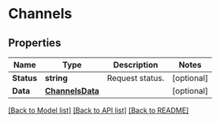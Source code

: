 # Channels

## Properties

Name | Type | Description | Notes
------------ | ------------- | ------------- | -------------
**Status** | **string** | Request status. | [optional] 
**Data** | [**ChannelsData**](Channels_data.md) |  | [optional] 

[[Back to Model list]](../README.md#documentation-for-models) [[Back to API list]](../README.md#documentation-for-api-endpoints) [[Back to README]](../README.md)


